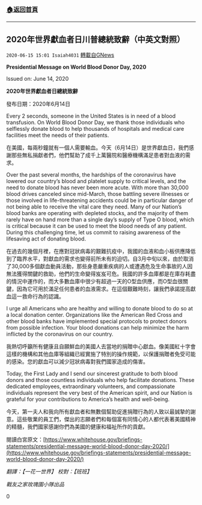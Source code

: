 ###  [:house:返回首頁](https://github.com/ourhimalayas/txt)
---

## 2020年世界獻血者日川普總統致辭（中英文對照）
`2020-06-15 15:01 Isaiah4031` [轉載自GNews](https://gnews.org/zh-hant/235022/)

**Presidential Message on World Blood Donor Day, 2020**

Issued on: June 14, 2020

**2020年世界獻血者日總統致辭**

發布日期：2020年6月14日

Every 2 seconds, someone in the United States is in need of a blood transfusion. On World Blood Donor Day, we thank those individuals who selflessly donate blood to help thousands of hospitals and medical care facilities meet the needs of their patients.

在美國，每兩秒鐘就有一個人需要輸血。今天（6月14日）是世界獻血日，我們感謝那些無私捐獻者們，他們幫助了成千上萬醫院和醫療機構滿足患者對血液的需求。

Over the past several months, the hardships of the coronavirus have lowered our country’s blood and platelet supply to critical levels, and the need to donate blood has never been more acute. With more than 30,000 blood drives canceled since mid-March, those battling severe illnesses or those involved in life-threatening accidents could be in particular danger of not being able to receive the vital care they need. Many of our Nation’s blood banks are operating with depleted stocks, and the majority of them rarely have on hand more than a single day’s supply of Type O blood, which is critical because it can be used to meet the blood needs of any patient. During this challenging time, let us commit to raising awareness of the lifesaving act of donating blood.

在過去的幾個月裡，在應對冠狀病毒的艱難抗疫中，我國的血液和血小板供應降低到了臨界水平，對獻血的需求也變得前所未有的迫切。自3月中旬以來，由於取消了30,000多個獻血動員活動，那些身患嚴重疾病的人或遭遇危及生命事故的人因無法獲得關鍵的救助，他們的生命變得岌岌可危。我國的許多血庫都是在庫存耗盡的情況中運作的，而大多數血庫中很少有超過一天的O型血供應，而O型血很關鍵，因為它可用於滿足任何患者的血液需求。在這個艱難時刻，讓我們承諾提高獻血這一救命行為的認識。

I urge all Americans who are healthy and willing to donate blood to do so at a local donation center. Organizations like the American Red Cross and other blood banks have implemented special protocols to protect donors from possible infection. Your blood donations can help minimize the harm inflicted by the coronavirus on our country.

我熱切呼籲所有健康且自願鮮血的美國人去當​​地的捐贈中心獻血。像美國紅十字會這樣的機構和其他血庫等組織已經實施了特別的操作規範，以保護捐贈者免受可能的感染。您的獻血可以減少冠狀病毒對我們國家造成的傷害。

Today, the First Lady and I send our sincerest gratitude to both blood donors and those countless individuals who help facilitate donations. These dedicated employees, extraordinary volunteers, and compassionate individuals represent the very best of the American spirit, and our Nation is grateful for your contributions to America’s health and well-being.

今天，第一夫人和我向所有獻血者和無數個幫助促進捐贈行為的人致以最誠摯的謝意。這些敬業的員工們，傑出的志願者們和每個富有同情心的人都代表著美國精神的精髓，我們國家感謝你們為美國的健康和福祉所作的貢獻。

閱讀白宮原文：[https://www.whitehouse.gov/briefings-statements/presidential-message-world-blood-donor-day-2020/](https://www.whitehouse.gov/briefings-statements/presidential-message-world-blood-donor-day-2020/)

*翻譯：【一花一世界】 校對：【班班】*

*戰友之家玫瑰園小隊出品*

0
